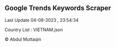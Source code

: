

## Google Trends Keywords Scraper 
 
Last Update 04-08-2023 , 23:54:34

Country List :
VIETNAM.json



© Abdul Muttaqin 
